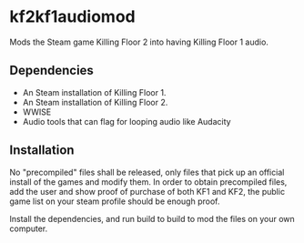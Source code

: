 # kf2kf1audiomod
Mods the Steam game Killing Floor 2 into having Killing Floor 1 audio.

## Dependencies
* An Steam installation of Killing Floor 1.
* An Steam installation of Killing Floor 2.
* WWISE
* Audio tools that can flag for looping audio like Audacity

## Installation

No "precompiled" files shall be released, only files that pick up an official install of the games and modify them. In order to obtain precompiled files, add the user and show proof of purchase of both KF1 and KF2, the public game list on your steam profile should be enough proof.

Install the dependencies, and run build to build to mod the files on your own computer.
